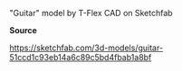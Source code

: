 "Guitar" model by T-Flex CAD on Sketchfab

**Source**

https://sketchfab.com/3d-models/guitar-51ccd1c93eb14a6c89c5bd4fbab1a8bf
